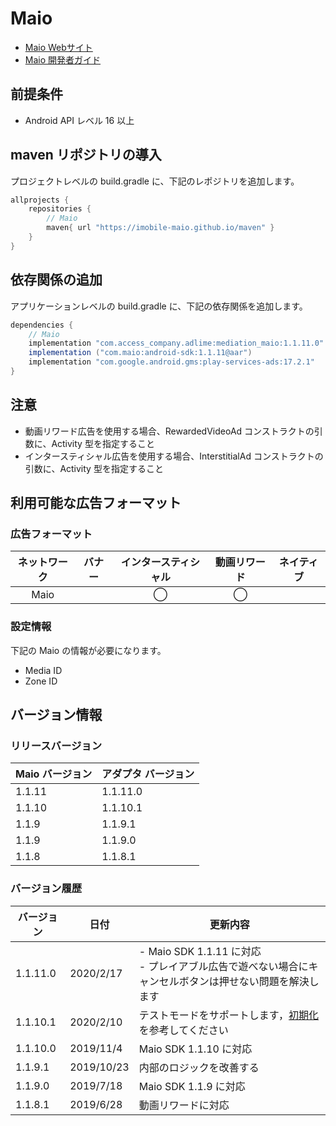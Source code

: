 # Maio
- [Maio Webサイト](https://maio.jp/)
- [Maio 開発者ガイド](https://github.com/imobile-maio)

## 前提条件
- Android API レベル 16 以上

## maven リポジトリの導入
プロジェクトレベルの build.gradle に、下記のレポジトリを追加します。

```java
allprojects {
    repositories {
        // Maio
        maven{ url "https://imobile-maio.github.io/maven" }
    }
}
```

## 依存関係の追加
アプリケーションレベルの build.gradle に、下記の依存関係を追加します。

```java
dependencies {
    // Maio
    implementation "com.access_company.adlime:mediation_maio:1.1.11.0"
    implementation ("com.maio:android-sdk:1.1.11@aar")
    implementation "com.google.android.gms:play-services-ads:17.2.1"
}
```

## 注意
- 動画リワード広告を使用する場合、RewardedVideoAd コンストラクトの引数に、Activity 型を指定すること
- インタースティシャル広告を使用する場合、InterstitialAd コンストラクトの引数に、Activity 型を指定すること

## 利用可能な広告フォーマット

### 広告フォーマット
|ネットワーク|バナー|インタースティシャル|動画リワード|ネイティブ|
|:------: |:---:|:----------:|:------:|:----:|
| Maio |     |  ◯         |   ◯    |    |


### 設定情報
下記の Maio の情報が必要になります。  
- Media ID  
- Zone ID  

## バージョン情報

### リリースバージョン
| Maio バージョン | アダプタ バージョン |
|:--------------|:-----------------|
| 1.1.11        | 1.1.11.0         |
| 1.1.10        | 1.1.10.1         |
| 1.1.9         | 1.1.9.1          |
| 1.1.9         | 1.1.9.0          |
| 1.1.8         | 1.1.8.1          |

### バージョン履歴
|  バージョン  | 日付        | 更新内容       |
|------------|-------------|---------------------|
| 1.1.11.0   | 2020/2/17   | - Maio SDK 1.1.11 に対応<br>- プレイアブル広告で遊べない場合にキャンセルボタンは押せない問題を解決します|
| 1.1.10.1   | 2020/2/10   | テストモードをサポートします，[初期化](./init.md)を参考してください |
| 1.1.10.0   | 2019/11/4   | Maio SDK 1.1.10 に対応|
| 1.1.9.1    | 2019/10/23  | 内部のロジックを改善する |
| 1.1.9.0    | 2019/7/18   | Maio SDK 1.1.9 に対応 |
| 1.1.8.1    | 2019/6/28   | 動画リワードに対応      |
